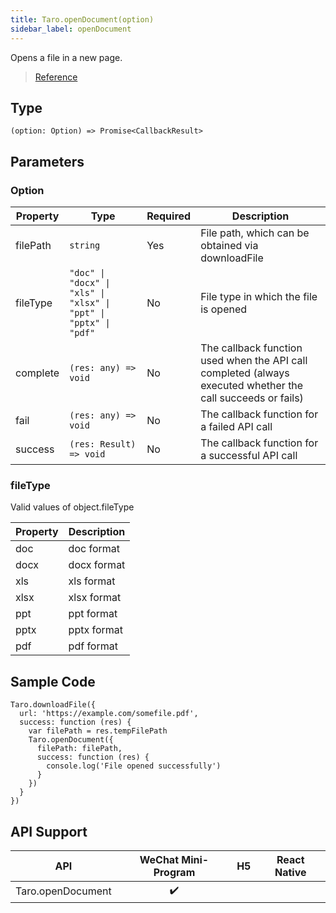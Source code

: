 ```yaml
---
title: Taro.openDocument(option)
sidebar_label: openDocument
---
```


Opens a file in a new page.

> [Reference](https://developers.weixin.qq.com/miniprogram/en/dev/api/file/wx.openDocument.html)

## Type

```tsx
(option: Option) => Promise<CallbackResult>
```

## Parameters

### Option

<table>
  <thead>
    <tr>
      <th>Property</th>
      <th>Type</th>
      <th style={{ textAlign: "center"}}>Required</th>
      <th>Description</th>
    </tr>
  </thead>
  <tbody>
    <tr>
      <td>filePath</td>
      <td><code>string</code></td>
      <td style={{ textAlign: "center"}}>Yes</td>
      <td>File path, which can be obtained via downloadFile</td>
    </tr>
    <tr>
      <td>fileType</td>
      <td><code>&quot;doc&quot; | &quot;docx&quot; | &quot;xls&quot; | &quot;xlsx&quot; | &quot;ppt&quot; | &quot;pptx&quot; | &quot;pdf&quot;</code></td>
      <td style={{ textAlign: "center"}}>No</td>
      <td>File type in which the file is opened</td>
    </tr>
    <tr>
      <td>complete</td>
      <td><code>(res: any) =&gt; void</code></td>
      <td style={{ textAlign: "center"}}>No</td>
      <td>The callback function used when the API call completed (always executed whether the call succeeds or fails)</td>
    </tr>
    <tr>
      <td>fail</td>
      <td><code>(res: any) =&gt; void</code></td>
      <td style={{ textAlign: "center"}}>No</td>
      <td>The callback function for a failed API call</td>
    </tr>
    <tr>
      <td>success</td>
      <td><code>(res: Result) =&gt; void</code></td>
      <td style={{ textAlign: "center"}}>No</td>
      <td>The callback function for a successful API call</td>
    </tr>
  </tbody>
</table>

### fileType

Valid values of object.fileType

<table>
  <thead>
    <tr>
      <th>Property</th>
      <th>Description</th>
    </tr>
  </thead>
  <tbody>
    <tr>
      <td>doc</td>
      <td>doc format</td>
    </tr>
    <tr>
      <td>docx</td>
      <td>docx format</td>
    </tr>
    <tr>
      <td>xls</td>
      <td>xls format</td>
    </tr>
    <tr>
      <td>xlsx</td>
      <td>xlsx format</td>
    </tr>
    <tr>
      <td>ppt</td>
      <td>ppt format</td>
    </tr>
    <tr>
      <td>pptx</td>
      <td>pptx format</td>
    </tr>
    <tr>
      <td>pdf</td>
      <td>pdf format</td>
    </tr>
  </tbody>
</table>

## Sample Code

```tsx
Taro.downloadFile({
  url: 'https://example.com/somefile.pdf',
  success: function (res) {
    var filePath = res.tempFilePath
    Taro.openDocument({
      filePath: filePath,
      success: function (res) {
        console.log('File opened successfully')
      }
    })
  }
})
```

## API Support

| API | WeChat Mini-Program | H5 | React Native |
| :---: | :---: | :---: | :---: |
| Taro.openDocument | ✔️ |  |  |
